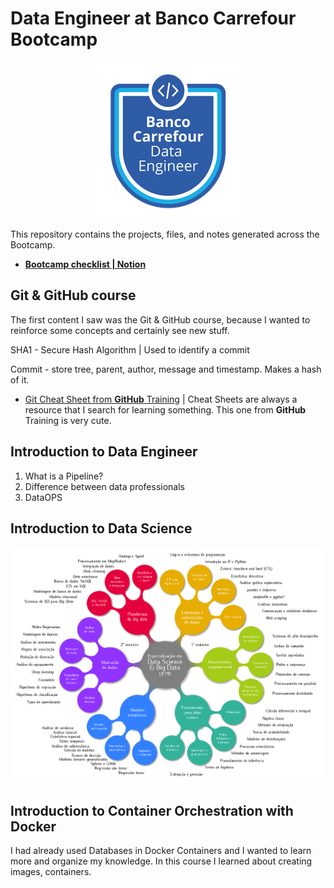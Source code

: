 # Data Engineer at Banco Carrefour Bootcamp

<p align="center">
    <img src="./assets/BC_bootcamp.png" alt="Banco Carrefour Data Engineer | Logo"/>
</p>

This repository contains the projects, files, and notes generated across the Bootcamp.

- **[Bootcamp checklist | Notion](https://www.notion.so/Banco-Carrefour-Data-Enginner-5ee277a06ae848b49073aea98753946d)**



## Git & GitHub course

The first content I saw was the Git & GitHub course, because I wanted to reinforce some concepts and  certainly see new stuff.

SHA1 - Secure Hash Algorithm | Used to identify a commit

Commit - store tree, parent, author, message and timestamp. Makes a hash of it.

- [Git Cheat Sheet from **GitHub** Training](https://training.github.com/downloads/github-git-cheat-sheet.pdf) | Cheat Sheets are always a resource that I search for learning something. This one from **GitHub** Training is very cute.

 

## Introduction to Data Engineer



1. What is a Pipeline?
2. Difference between data professionals 
3. DataOPS

## Introduction to Data Science

![Introduction to Data Science](./assets/mindmap-dsbd.png)



## Introduction to Container Orchestration with Docker

<span>I had already used Databases in Docker Containers and I wanted to learn more and organize my knowledge. In this course I learned about creating images, containers.</span>



